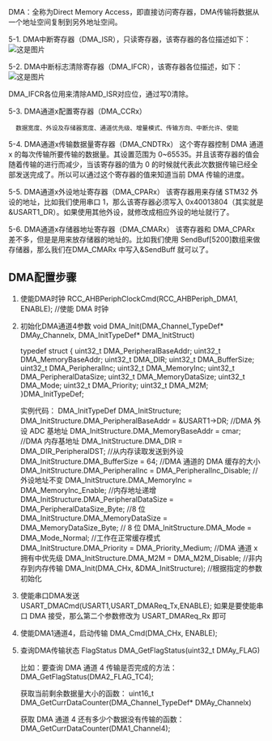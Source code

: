 DMA：全称为Direct Memory Access，即直接访问寄存器，DMA传输将数据从一个地址空间复制到另外地址空间。

5-1. DMA中断寄存器（DMA_ISR），只读寄存器，该寄存器的各位描述如下：  
![这是图片](D:/Notes/STM32_Learn/5-DMA/DMA_ISR寄存器各位描述.png "Magic Gardens")


5-2. DMA中断标志清除寄存器（DMA_IFCR），该寄存器各位描述，如下：
![这是图片](D:/Notes/STM32_Learn/5-DMA/DMA_IFCR寄存器各位描述.png "Magic Gardens")

DMA_IFCR各位用来清除AMD_ISR对应位，通过写0清除。

5-3. DMA通道x配置寄存器（DMA_CCRx）

      数据宽度、外设及存储器宽度、通道优先级、增量模式、传输方向、中断允许、使能


5-4. DMA通道x传输数据量寄存器（DMA_CNDTRx）
这个寄存器控制 DMA 通道 x 的每次传输所要传输的数据量。其设置范围为 0~65535。并且该寄存器的值会随着传输的进行而减少，当该寄存器的值为 0 的时候就代表此次数据传输已经全部发送完成了。所以可以通过这个寄存器的值来知道当前 DMA 传输的进度。

5-5. DMA通道x外设地址寄存器（DMA_CPARx）
该寄存器用来存储 STM32 外设的地址，比如我们使用串口 1，那么该寄存器必须写入 0x40013804（其实就是&USART1_DR）。如果使用其他外设，就修改成相应外设的地址就行了。

5-6. DMA通道x存储器地址寄存器（DMA_CMARx）
该寄存器和 DMA_CPARx 差不多，但是是用来放存储器的地址的。比如我们使用 SendBuf[5200]数组来做存储器，那么我们在DMA_CMARx 中写入&SendBuff 就可以了。


## DMA配置步骤
1. 使能DMA时钟
    RCC_AHBPeriphClockCmd(RCC_AHBPeriph_DMA1, ENABLE); //使能 DMA 时钟
2. 初始化DMA通道4参数
    void DMA_Init(DMA_Channel_TypeDef* DMAy_Channelx, DMA_InitTypeDef* DMA_InitStruct)
    
    typedef struct
	{
		uint32_t DMA_PeripheralBaseAddr;
		uint32_t DMA_MemoryBaseAddr;
		uint32_t DMA_DIR;
		uint32_t DMA_BufferSize;
		uint32_t DMA_PeripheralInc;
		uint32_t DMA_MemoryInc;
		uint32_t DMA_PeripheralDataSize;
		uint32_t DMA_MemoryDataSize;
		uint32_t DMA_Mode;
		uint32_t DMA_Priority;
		uint32_t DMA_M2M;
	}DMA_InitTypeDef;

	实例代码：
	DMA_InitTypeDef DMA_InitStructure;
	DMA_InitStructure.DMA_PeripheralBaseAddr = &USART1->DR;                        //DMA 外设 ADC 基地址
	DMA_InitStructure.DMA_MemoryBaseAddr = cmar;                                           //DMA 内存基地址
	DMA_InitStructure.DMA_DIR = DMA_DIR_PeripheralDST;                                  //从内存读取发送到外设
	DMA_InitStructure.DMA_BufferSize = 64;                                                           //DMA 通道的 DMA 缓存的大小
	DMA_InitStructure.DMA_PeripheralInc = DMA_PeripheralInc_Disable;              //外设地址不变
	DMA_InitStructure.DMA_MemoryInc = DMA_MemoryInc_Enable;                    //内存地址递增
	DMA_InitStructure.DMA_PeripheralDataSize = DMA_PeripheralDataSize_Byte; //8 位
	DMA_InitStructure.DMA_MemoryDataSize = DMA_MemoryDataSize_Byte;      // 8 位
	DMA_InitStructure.DMA_Mode = DMA_Mode_Normal;                                     //工作在正常缓存模式
	DMA_InitStructure.DMA_Priority = DMA_Priority_Medium;                               //DMA 通道 x 拥有中优先级
	DMA_InitStructure.DMA_M2M = DMA_M2M_Disable;                                       //非内存到内存传输
	DMA_Init(DMA_CHx, &DMA_InitStructure);                                                        //根据指定的参数初始化

3. 使能串口DMA发送
    USART_DMACmd(USART1,USART_DMAReq_Tx,ENABLE);
    如果是要使能串口 DMA 接受，那么第二个参数修改为 USART_DMAReq_Rx 即可

4. 使能DMA1通道4，启动传输
    DMA_Cmd(DMA_CHx, ENABLE);
    
 5. 查询DMA传输状态
     FlagStatus DMA_GetFlagStatus(uint32_t DMAy_FLAG)
     
     比如：要查询 DMA 通道 4 传输是否完成的方法：
     DMA_GetFlagStatus(DMA2_FLAG_TC4);

     获取当前剩余数据量大小的函数：
     uint16_t DMA_GetCurrDataCounter(DMA_Channel_TypeDef* DMAy_Channelx)

     获取 DMA 通道 4 还有多少个数据没有传输的函数：
     DMA_GetCurrDataCounter(DMA1_Channel4);






































